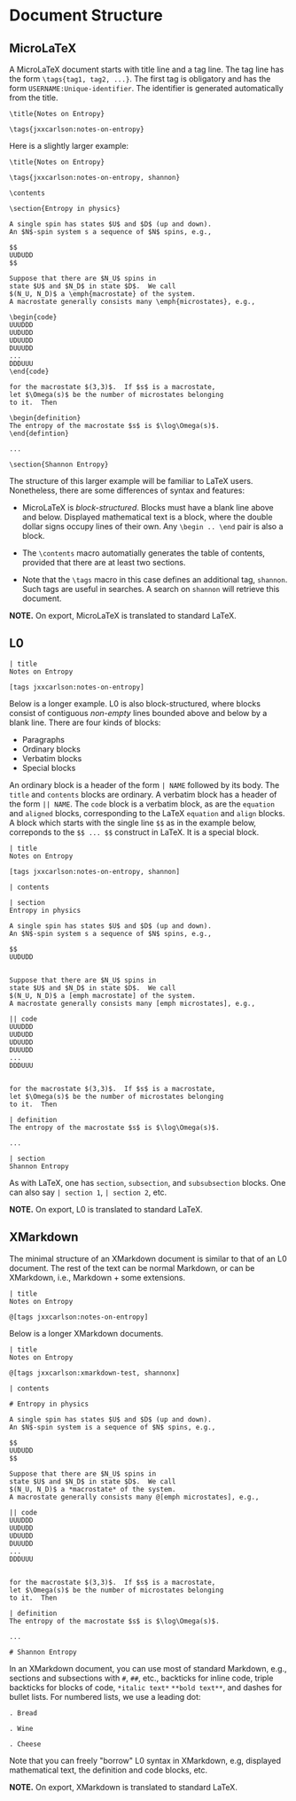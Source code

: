 # Document Structure

## MicroLaTeX

A MicroLaTeX document starts with title line
and a tag line.  The tag line has the form
`\tags{tag1, tag2, ...}`.  The first tag is
obligatory and has the form 
`USERNAME:Unique-identifier`.  The identifier
is generated automatically from the title.

```text
\title{Notes on Entropy}

\tags{jxxcarlson:notes-on-entropy}
```

Here is a slightly larger example:

```text
\title{Notes on Entropy}

\tags{jxxcarlson:notes-on-entropy, shannon}

\contents

\section{Entropy in physics}

A single spin has states $U$ and $D$ (up and down). 
An $N$-spin system s a sequence of $N$ spins, e.g.,

$$
UUDUDD
$$

Suppose that there are $N_U$ spins in
state $U$ and $N_D$ in state $D$.  We call
$(N_U, N_D)$ a \emph{macrostate} of the system.
A macrostate generally consists many \emph{microstates}, e.g.,

\begin{code}
UUUDDD
UUDUDD
UDUUDD
DUUUDD
...
DDDUUU
\end{code}

for the macrostate $(3,3)$.  If $s$ is a macrostate,
let $\Omega(s)$ be the number of microstates belonging
to it.  Then

\begin{definition}
The entropy of the macrostate $s$ is $\log\Omega(s)$.
\end{defintion}

...

\section{Shannon Entropy}
```

The structure of this larger example will be familiar
to LaTeX users.  Nonetheless, there are some 
differences of syntax and features:

- MicroLaTeX is *block-structured*.  Blocks must have
a blank line above and below.  Displayed mathematical
text is a block, where the double dollar signs occupy
lines of their own.  Any `\begin .. \end` pair is
also a block.

- The `\contents` macro automatially generates the 
table of contents, provided that there are at least two
sections.

- Note that the `\tags` macro in this case defines an
additional tag, `shannon`.  Such tags are useful in 
searches.  A search on `shannon` will retrieve this
document.

**NOTE.** On export, MicroLaTeX is translated to standard LaTeX.

## L0



```text
| title
Notes on Entropy

[tags jxxcarlson:notes-on-entropy]
```

Below is a longer example. L0 is also block-structured,
where blocks consist of contiguous  *non-empty* lines
bounded above and below by a blank line.  There are
four kinds of blocks:

- Paragraphs
- Ordinary blocks
- Verbatim blocks
- Special blocks

An ordinary block is a header of the form `| NAME`
followed by its body.  The `title` and `contents`
blocks are ordinary. A verbatim block has a header
of the form `|| NAME`.  The `code` block is a verbatim
block, as are the `equation` and `aligned` blocks, corresponding to the
LaTeX `equation` and `align` blocks.  A block
which starts with the single line `$$` as in the 
example below, correponds to the `$$ ... $$` construct
in LaTeX. It is a special block.

```text
| title
Notes on Entropy

[tags jxxcarlson:notes-on-entropy, shannon]

| contents

| section
Entropy in physics

A single spin has states $U$ and $D$ (up and down). 
An $N$-spin system s a sequence of $N$ spins, e.g.,

$$
UUDUDD


Suppose that there are $N_U$ spins in
state $U$ and $N_D$ in state $D$.  We call
$(N_U, N_D)$ a [emph macrostate] of the system.
A macrostate generally consists many [emph microstates], e.g.,

|| code
UUUDDD
UUDUDD
UDUUDD
DUUUDD
...
DDDUUU


for the macrostate $(3,3)$.  If $s$ is a macrostate,
let $\Omega(s)$ be the number of microstates belonging
to it.  Then

| definition
The entropy of the macrostate $s$ is $\log\Omega(s)$.

...

| section
Shannon Entropy

```

As with LaTeX, one has `section`, `subsection`,
and `subsubsection` blocks.  One can also say
`| section 1`, `| section 2`, etc.

**NOTE.** On export, L0 is translated to standard LaTeX.


## XMarkdown

The minimal structure of an XMarkdown document 
is similar to that of an L0 document.  The rest
of the text can be normal Markdown, or can be
XMarkdown, i.e., Markdown + some extensions.

```text
| title
Notes on Entropy

@[tags jxxcarlson:notes-on-entropy]
```

Below is a longer XMarkdown documents.  



```text
| title
Notes on Entropy

@[tags jxxcarlson:xmarkdown-test, shannonx]

| contents

# Entropy in physics

A single spin has states $U$ and $D$ (up and down). 
An $N$-spin system is a sequence of $N$ spins, e.g.,

$$
UUDUDD
$$

Suppose that there are $N_U$ spins in
state $U$ and $N_D$ in state $D$.  We call
$(N_U, N_D)$ a *macrostate* of the system.
A macrostate generally consists many @[emph microstates], e.g.,

|| code
UUUDDD
UUDUDD
UDUUDD
DUUUDD
...
DDDUUU


for the macrostate $(3,3)$.  If $s$ is a macrostate,
let $\Omega(s)$ be the number of microstates belonging
to it.  Then

| definition
The entropy of the macrostate $s$ is $\log\Omega(s)$.

...

# Shannon Entropy
```

In an XMarkdown document, you can use most of standard
Markdown, e.g., sections and subsections
with `#`, `##`, etc., backticks for inline
code, triple backticks for blocks of code,
`*italic text*` `**bold text**`, and dashes
for bullet lists.  For numbered lists, we
use a leading dot:

```text
. Bread

. Wine

. Cheese
```

Note that you can freely "borrow" L0 syntax in 
XMarkdown, e.g, displayed mathematical text, the
definition and code blocks, etc.


**NOTE.** On export, XMarkdown is translated to standard LaTeX.
